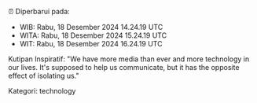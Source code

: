 ⏰ Diperbarui pada:
- WIB: Rabu, 18 Desember 2024 14.24.19 UTC
- WITA: Rabu, 18 Desember 2024 15.24.19 UTC
- WIT: Rabu, 18 Desember 2024 16.24.19 UTC

Kutipan Inspiratif:
"We have more media than ever and more technology in our lives. It's supposed to help us communicate, but it has the opposite effect of isolating us."


Kategori: technology

